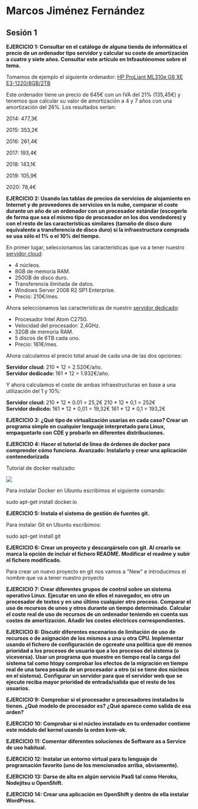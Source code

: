 <h1> Marcos Jiménez Fernández </h1>

<h2> Sesión 1 </h2>

<strong> EJERCICIO 1: Consultar en el catálogo de alguna tienda de informática el precio de un ordenador tipo servidor y calcular su coste de amortización a cuatro y siete años. Consultar este artículo en Infoautónomos sobre el tema. </strong>

Tomamos de ejemplo el siguiente ordenador: <a href="http://www.pccomponentes.com/hp_proliant_ml310e_g8_xe_e3_1220_8gb_2tb.html"> HP ProLiant ML310e G8 XE E3-1220/8GB/2TB </a>

Este ordenador tiene un precio de 645€ con un IVA del 21% (135,45€) y tenemos que calcular su valor de amortización a 4 y 7 años con una amortización del 26%. Los resultados serían:

<p>2014: 477,3€</p> 
<p>2015: 353,2€</p>
<p>2016: 261,4€</p>
<p>2017: 193,4€</p>
<p>2018: 143,1€</p>
<p>2019: 105,9€</p>
<p>2020: 78,4€</p>

<strong> EJERCICIO 2: Usando las tablas de precios de servicios de alojamiento en Internet y de proveedores de servicios en la nube, comparar el coste durante un año de un ordenador con un procesador estándar (escogerlo de forma que sea el mismo tipo de procesador en los dos vendedores) y con el resto de las características similares (tamaño de disco duro equivalente a transferencia de disco duro) si la infraestructura comprada se usa sólo el 1% o el 10% del tiempo. </strong>

En primer lugar, seleccionamos las características que va a tener nuestro <a href="http://www.arsys.es/servidores/cloud">servidor cloud</a>:
- 4 núcleos.
- 8GB de memoria RAM.
- 250GB de disco duro.
- Transferencia ilimitada de datos.
- Windows Server 2008 R2 SP1 Enterprise.
- Precio: 210€/mes.

Ahora seleccionamos las características de nuestro <a href="https://www.ovh.es/servidores_dedicados/almacenamiento/2014-FS-30T.xml">servidor dedicado</a>:
- Procesador Intel Atom C2750.
- Velocidad del procesador: 2,4GHz.
- 32GB de memoria RAM.
- 5 discos de 6TB cada uno.
- Precio: 161€/mes.

Ahora calculamos el precio total anual de cada una de las dos opciones:

<strong> Servidor cloud: </strong> 210 * 12 = 2.520€/año.<br>
<strong> Servidor dedicado: </strong> 161 * 12 = 1.932€/año.

Y ahora calculamos el coste de ambas infraestructuras en base a una utilización del 1 y 10%:

<strong> Servidor cloud: </strong> 210 * 12 * 0.01 = 25,2€
210 * 12 * 0,1 = 252€<br>
<strong> Servidor dedicdo: </strong> 161 * 12 * 0,01 = 19,32€
161 * 12 * 0,1 = 193,2€

<strong> EJERCICIO 3: ¿Qué tipo de virtualización usarías en cada caso? Crear un programa simple en cualquier lenguaje interpretado para Linux, empaquetarlo con CDE y probarlo en diferentes distribuciones. </strong>

<strong> EJERCICIO 4: Hacer el tutorial de línea de órdenes de docker para comprender cómo funciona. Avanzado: Instalarlo y crear una aplicación contenedorizada </strong>

Tutorial de docker realizado:

<img src="http://i59.tinypic.com/27y30iu.png"></img>

Para instalar Docker en Ubuntu escribimos el siguiente comando:

sudo apt-get install docker.io

<strong> EJERCICIO 5: Instala el sistema de gestión de fuentes git.</strong>

Para instalar Git en Ubuntu escribimos:

sudo apt-get install git

<strong> EJERCICIO 6: Crear un proyecto y descargárselo con git. Al crearlo se marca la opción de incluir el fichero README. Modificar el readme y subir el fichero modificado.</strong>

Para crear un nuevo proyecto en git nos vamos a "New" e introducimos el nombre que va a tener nuestro proyecto

<strong> EJERCICIO 7: Crear diferentes grupos de control sobre un sistema operativo Linux. Ejecutar en uno de ellos el navegador, en otro un procesador de textos y en uno último cualquier otro proceso. Comparar el uso de recursos de unos y otros durante un tiempo determinado. Calcular el coste real de uso de recursos de un ordenador teniendo en cuenta sus costes de amortización. Añadir los costes eléctricos correspondientes.</strong>

<strong> EJERCICIO 8: Discutir diferentes escenarios de limitación de uso de recursos o de asignación de los mismos a una u otra CPU. Implementar usando el fichero de configuración de cgcreate una política que dé menos prioridad a los procesos de usuario que a los procesos del sistema (o viceversa). Usar un programa que muestre en tiempo real la carga del sistema tal como htopy comprobar los efectos de la migración en tiempo real de una tarea pesada de un procesador a otro (si se tiene dos núcleos en el sistema). Configurar un servidor para que el servidor web que se ejecute reciba mayor prioridad de entrada/salida que el resto de los usuarios. </strong>

<strong> EJERCICIO 9: Comprobar si el procesador o procesadores instalados lo tienen. ¿Qué modelo de procesador es? ¿Qué aparece como salida de esa orden? </strong>

<strong> EJERCICIO 10: Comprobar si el núcleo instalado en tu ordenador contiene este módulo del kernel usando la orden kvm-ok. </strong>

<strong> EJERCICIO 11: Comentar diferentes soluciones de Software as a Service de uso habitual. </strong>

<strong> EJERCICIO 12: Instalar un entorno virtual para tu lenguaje de programación favorito (uno de los mencionados arriba, obviamente). </strong>

<strong> EJERCICIO 13: Darse de alta en algún servicio PaaS tal como Heroku, Nodejitsu u OpenShift.</strong>

<strong> EJERCICIO 14: Crear una aplicación en OpenShift y dentro de ella instalar WordPress. </strong>




